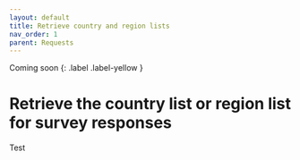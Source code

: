```yaml
---
layout: default
title: Retrieve country and region lists
nav_order: 1
parent: Requests
---
```

Coming soon
{: .label .label-yellow }

# Retrieve the country list or region list for survey responses
Test